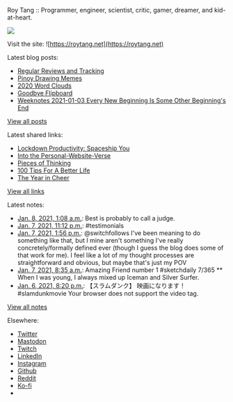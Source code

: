 Roy Tang :: Programmer, engineer, scientist, critic, gamer, dreamer, and kid-at-heart.

![](https://roytang.net/static/img/profile.jpg)

Visit the site: ![https://roytang.net](https://roytang.net)

Latest blog posts:

- [Regular Reviews and Tracking](https://roytang.net/2021/01/regular-reviews/)
- [Pinoy Drawing Memes](https://roytang.net/2021/01/pinoy-drawing-memes/)
- [2020 Word Clouds](https://roytang.net/2021/01/word-clouds/)
- [Goodbye Flipboard](https://roytang.net/2021/01/goodbye-flipboard/)
- [Weeknotes 2021-01-03 Every New Beginning Is Some Other Beginning&#x27;s End](https://roytang.net/2021/01/weeknotes-2021-01-03/)

[View all posts](https://roytang.net/blog)

Latest shared links:

- [Lockdown Productivity: Spaceship You](https://roytang.net/2021/01/lockdown-productivity-spaceship-you/)
- [Into the Personal-Website-Verse](https://roytang.net/2021/01/into-the-personal-website-verse/)
- [Pieces of Thinking](https://roytang.net/2021/01/pieces-of-thinking/)
- [100 Tips For A Better Life](https://roytang.net/2021/01/100-tips-for-a-better-life/)
- [The Year in Cheer](https://roytang.net/2021/01/the-year-in-cheer/)

[View all links](https://roytang.net/links)

Latest notes:

- [Jan. 8, 2021, 1:08 a.m.](https://roytang.net/2021/01/gify580/): Best is probably to call a judge.
- [Jan. 7, 2021, 11:12 p.m.](https://roytang.net/2021/01/1347441120192593924/): #testimonials
- [Jan. 7, 2021, 1:56 p.m.](https://roytang.net/2021/01/1347301175016656897/): @switchfollows I&#x27;ve been meaning to do something like that, but I mine aren&#x27;t something I&#x27;ve really concretely/formally defined ever (though I guess the blog does some of that work for me). I feel like a lot of my thought processes are straightforward and obvious, but maybe that&#x27;s just my POV
- [Jan. 7, 2021, 8:35 a.m.](https://roytang.net/2021/01/1347220440322768902/): Amazing Friend number 1 #sketchdaily 7/365 ** When I was young, I always mixed up Iceman and Silver Surfer.
- [Jan. 6, 2021, 8:20 p.m.](https://roytang.net/2021/01/1347035294416007168/): 【スラムダンク】 映画になります！ #slamdunkmovie Your browser does not support the video tag.

[View all notes](https://roytang.net/notes)

Elsewhere:

- [Twitter](https://twitter.com/roytang)
- [Mastodon](https://mastodon.technology/@roytang)
- [Twitch](https://twitch.tv/twitchyroy)
- [LinkedIn](https://www.linkedin.com/in/roytang)
- [Instagram](https://instagram.com/roytang0400)
- [Github](https://github.com/roytang)
- [Reddit](https://reddit.com/u/hungryroy)
- [Ko-fi](https://ko-fi.com/roytang)
- [](mailto:hello@roytang.net)